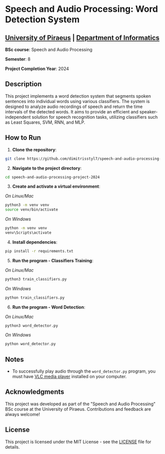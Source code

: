 # Speech and Audio Processing: Word Detection System

## [University of Piraeus](https://www.unipi.gr/en/home/) | [Department of Informatics](https://cs.unipi.gr/en/)
**BSc course**: Speech and Audio Processing

**Semester**: 8

**Project Completion Year**: 2024

## Description
This project implements a word detection system that segments spoken sentences into individual words using various classifiers.
The system is designed to analyze audio recordings of speech and return the time intervals of the detected words. It aims to provide 
an efficient and speaker-independent solution for speech recognition tasks, utilizing classifiers such as Least Squares, SVM, RNN, and MLP.

## How to Run
1. **Clone the repository**:
```bash
git clone https://github.com/dimitrisstyl7/speech-and-audio-processing-project-2024.git
```
2. **Navigate to the project directory**:
```bash
cd speech-and-audio-processing-project-2024
```
3. **Create and activate a virtual environment**:

_On Linux/Mac_
```bash
python3 -m venv venv
source venv/bin/activate
```

_On Windows_
```bash
python -m venv venv
venv\Scripts\activate
```

4. **Install dependencies**:
```bash
pip install -r requirements.txt
```
5. **Run the program - Classifiers Training**:

_On Linux/Mac_
```bash
python3 train_classifiers.py
```
_On Windows_
```bash
python train_classifiers.py
```
6. **Run the program - Word Detection**:

_On Linux/Mac_
```bash
python3 word_detector.py
```
_On Windows_
```bash
python word_detector.py
```

## Notes
- To successfully play audio through the `word_detector.py` program, you must have [VLC media player](https://www.videolan.org/vlc/) installed on your computer.

## Acknowledgments
This project was developed as part of the "Speech and Audio Processing" BSc course at the University of Piraeus. Contributions and feedback are always welcome!

## License
This project is licensed under the MIT License - see the [LICENSE](LICENSE) file for details.
